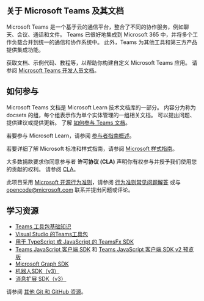 ## <a name="about-microsoft-teams-and-its-documentation"></a>关于 Microsoft Teams 及其文档

Microsoft Teams 是一个基于云的通信平台，整合了不同的协作服务，例如聊天、会议、通话和文件。 Teams 已很好地集成到 Microsoft 365 中，并将多个工作负载合并到统一的通信和协作系统中。 此外，Teams 为其他工具和第三方产品提供集成功能。

获取文档、示例代码、教程等，以帮助你构建自定义 Microsoft Teams 应用。 请参阅 [Microsoft Teams 开发人员文档](https://learn.microsoft.com/microsoftteams/platform/mstdd-landing/)。

## <a name="how-to-contribute"></a>如何参与

Microsoft Teams 文档是 Microsoft Learn 技术文档库的一部分。 内容分为称为 docsets 的组，每个组表示作为单个实体管理的一组相关文档。 可以提出问题、提供建议或提供更新。 了解 [如何参与 Teams 文档](https://learn.microsoft.com/microsoftteams/platform/resources/teams-contributor-reference/)。

若要参与 Microsoft Learn，请参阅 [参与者指南概述](https://learn.microsoft.com/contribute/)。

若要详细了解 Microsoft 标准和样式指南，请参阅 [Microsoft 样式指南](https://learn.microsoft.com/style-guide/welcome/)。

大多数捐款要求你同意参与者 **许可协议 (CLA)** 声明你有权参与并授予我们使用您的贡献的权利。 请参阅 [CLA](https://cla.microsoft.com/)。

此项目采用 [Microsoft 开源行为准则](https://opensource.microsoft.com/codeofconduct/)，请参阅 [行为准则常见问题解答](https://opensource.microsoft.com/codeofconduct/faq/) 或与 [opencode@microsoft.com](mailto:opencode@microsoft.com) 联系并提出问题或评论。

## <a name="learning-resources"></a>学习资源

* [Teams 工具包基础知识](https://learn.microsoft.com/microsoftteams/platform/toolkit/teams-toolkit-fundamentals/)
* [Visual Studio 的Teams工具包](https://learn.microsoft.com/microsoftteams/platform/toolkit/visual-studio-overview/)
* [用于 TypeScript 或 JavaScript 的 TeamsFx SDK](https://learn.microsoft.com/microsoftteams/platform/toolkit/teamsfx-sdk/)
* [Teams JavaScript 客户端 SDK](https://learn.microsoft.com/microsoftteams/platform/tabs/how-to/using-teams-client-sdk/) 和 [Teams JavaScript 客户端 SDK v2 预览版](https://learn.microsoft.com/microsoftteams/platform/m365-apps/using-teams-client-sdk-preview?tabs=manifest-teams-toolkit%2Cjavascript/)
* [Microsoft Graph SDK](https://learn.microsoft.com/graph/sdks/sdks-overview/)
* [机器人SDK（v3）](https://learn.microsoft.com/microsoftteams/platform/resources/bot-v3/bots-overview/)
* [消息扩展 SDK（v3）](https://learn.microsoft.com/microsoftteams/platform/resources/messaging-extension-v3/messaging-extensions-overview/)

请参阅 [其他 Git 和 GitHub 资源](https://learn.microsoft.com/contribute/additional-resources)。
